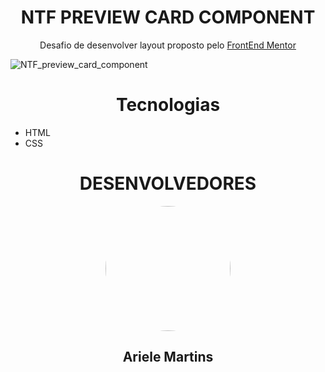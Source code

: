 <h1 align="center">NTF PREVIEW CARD COMPONENT </h1>
<p align="center"> Desafio de desenvolver layout proposto pelo <a href="https://www.frontendmentor.io/home" target="_blank">FrontEnd Mentor</a></p>

![NTF_preview_card_component](https://user-images.githubusercontent.com/83427685/206009554-d92f551f-29dd-46c3-a794-9279253167d9.png)

<h1 align="center">Tecnologias</h1>

- HTML
- CSS

<h1 align="center">DESENVOLVEDORES</h1>
<div align="center">
    <img style="border-radius: 50%" height="200em" src="https://github.com/ArieleMartins.png">
    <h2 >Ariele Martins</h2>
</div>